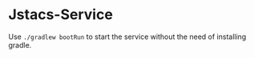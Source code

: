 # Jstacs-Service

Use `./gradlew bootRun` to start the service without the need of installing gradle.
